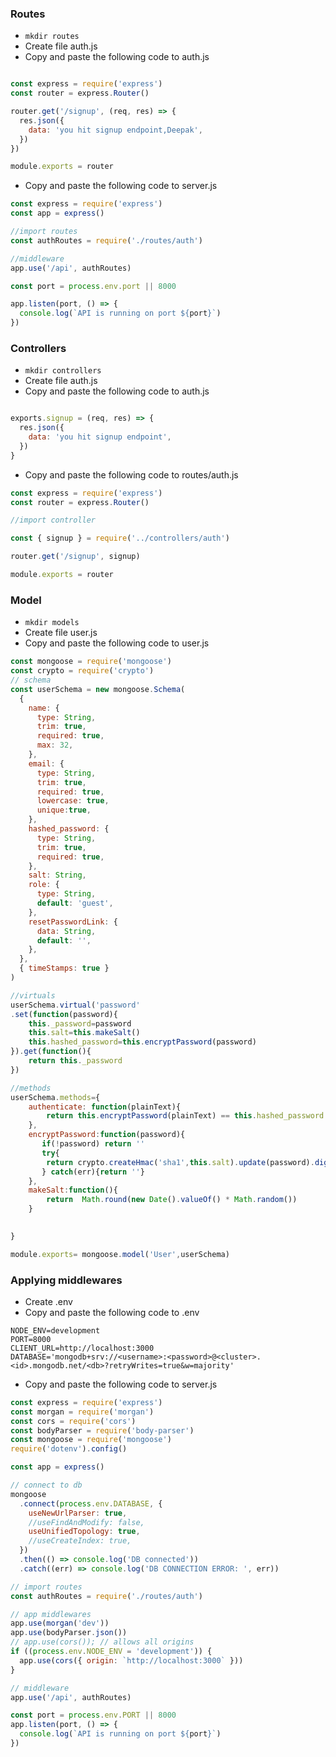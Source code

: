 ### Routes
* `mkdir routes`
* Create file auth.js
* Copy and paste the following code to auth.js
```javascript

const express = require('express')
const router = express.Router()

router.get('/signup', (req, res) => {
  res.json({
    data: 'you hit signup endpoint,Deepak',
  })
})

module.exports = router

```
* Copy and paste the following code to server.js
```javascript
const express = require('express')
const app = express()

//import routes
const authRoutes = require('./routes/auth')

//middleware
app.use('/api', authRoutes)

const port = process.env.port || 8000

app.listen(port, () => {
  console.log(`API is running on port ${port}`)
})

```  
### Controllers
* `mkdir controllers`
* Create file auth.js
* Copy and paste the following code to auth.js
```javascript

exports.signup = (req, res) => {
  res.json({
    data: 'you hit signup endpoint',
  })
}


```
* Copy and paste the following code to routes/auth.js
```javascript
const express = require('express')
const router = express.Router()

//import controller

const { signup } = require('../controllers/auth')

router.get('/signup', signup)

module.exports = router


```
### Model
* `mkdir models`
* Create file user.js
* Copy and paste the following code to user.js
```javascript
const mongoose = require('mongoose')
const crypto = require('crypto')
// schema
const userSchema = new mongoose.Schema(
  {
    name: {
      type: String,
      trim: true,
      required: true,
      max: 32,
    },
    email: {
      type: String,
      trim: true,
      required: true,
      lowercase: true,
      unique:true,
    },
    hashed_password: {
      type: String,
      trim: true,
      required: true,
    },
    salt: String,
    role: {
      type: String,
      default: 'guest',
    },
    resetPasswordLink: {
      data: String,
      default: '',
    },
  },
  { timeStamps: true }
)

//virtuals
userSchema.virtual('password'
.set(function(password){
    this._password=password
    this.salt=this.makeSalt()
    this.hashed_password=this.encryptPassword(password)
}).get(function(){
    return this._password
})

//methods
userSchema.methods={
    authenticate: function(plainText){
        return this.encryptPassword(plainText) == this.hashed_password
    },
    encryptPassword:function(password){
       if(!password) return ''
       try{
        return crypto.createHmac('sha1',this.salt).update(password).digest('hex')
       } catch(err){return ''}
    },
    makeSalt:function(){
        return  Math.round(new Date().valueOf() * Math.random()) 
    }

   
}

module.exports= mongoose.model('User',userSchema)

```
### Applying middlewares
* Create .env
* Copy and paste the following code to .env
```
NODE_ENV=development
PORT=8000
CLIENT_URL=http://localhost:3000
DATABASE='mongodb+srv://<username>:<password>@<cluster>.<id>.mongodb.net/<db>?retryWrites=true&w=majority'

```
* Copy and paste the following code to server.js
```javascript
const express = require('express')
const morgan = require('morgan')
const cors = require('cors')
const bodyParser = require('body-parser')
const mongoose = require('mongoose')
require('dotenv').config()

const app = express()

// connect to db
mongoose
  .connect(process.env.DATABASE, {
    useNewUrlParser: true,
    //useFindAndModify: false,
    useUnifiedTopology: true,
    //useCreateIndex: true,
  })
  .then(() => console.log('DB connected'))
  .catch((err) => console.log('DB CONNECTION ERROR: ', err))

// import routes
const authRoutes = require('./routes/auth')

// app middlewares
app.use(morgan('dev'))
app.use(bodyParser.json())
// app.use(cors()); // allows all origins
if ((process.env.NODE_ENV = 'development')) {
  app.use(cors({ origin: `http://localhost:3000` }))
}

// middleware
app.use('/api', authRoutes)

const port = process.env.PORT || 8000
app.listen(port, () => {
  console.log(`API is running on port ${port}`)
})

```
